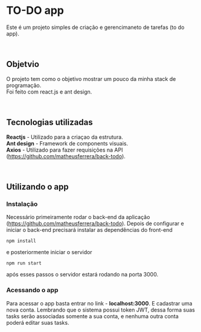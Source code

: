 # TO-DO app

Este é um projeto simples de criação e gerencimaneto de tarefas (to do app).

<br>

## Objetvio

O projeto tem como o objetivo mostrar um pouco da minha stack de programação.<br>
Foi feito com react.js e ant design.

<br>

## Tecnologias utilizadas

**Reactjs** - Utilizado para a criaçao da estrutura.<br>
**Ant design** - Framework de components visuais.<br>
**Axios** - Utilizado para fazer requisições na API (https://github.com/matheusferrera/back-todo).<br>

<br>

## Utilizando o app

### Instalação

Necessário primeiramente rodar o back-end da aplicação (https://github.com/matheusferrera/back-todo). Depois de configurar e iniciar o back-end precisará instalar as dependências do front-end

```
npm install
```

e posteriormente iniciar o servidor

```
npm run start
```

após esses passos o servidor estará rodando na porta 3000.



### Acessando o app

Para acessar o app basta entrar no link - **localhost:3000**. E cadastrar uma nova conta. Lembrando que o sistema possui token JWT, dessa forma suas tasks serão associadas somente a sua conta, e nenhuma outra conta poderá editar suas tasks. 



